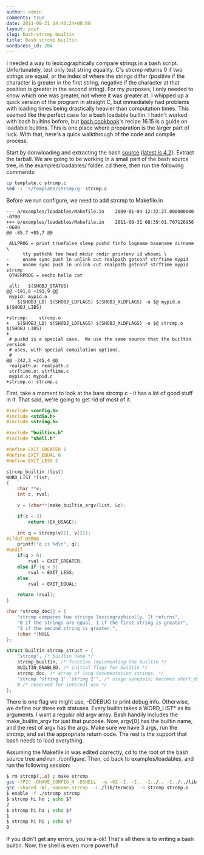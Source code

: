 ```yaml
---
author: admin
comments: true
date: 2011-08-31 14:46:24+00:00
layout: post
slug: bash-strcmp-builtin
title: Bash strcmp builtin
wordpress_id: 204
---
```


I needed a way to lexicographically compare strings in a bash script. Unfortunately, test only test string equality. C's strcmp returns 0 if two strings are equal, or the index of where the strings differ (positive if the character is greater in the first string, negative if the character at that position is greater in the second string). For my purposes, I only needed to know which one was greater, not where it was greater at. I whipped up a quick version of the program in straight C, but immediately had problems with loading times being drastically heavier than computation times. This seemed like the perfect case for a bash loadable builtin. I hadn't worked with bash builtins before, but [bash cookbook](http://oreilly.com/catalog/9780596526788)'s recipe 16.15 is a guide on loadable builtins. This is one place where preparation is the larger part of luck. With that, here's a quick walkthrough of the code and compile process.

<!-- more -->

Start by donwloading and extracting the bash [source](http://ftp.gnu.org/gnu/bash/) ([latest is 4.2](http://ftp.gnu.org/gnu/bash/bash-4.2.tar.gz)). Extract the tarball. We are going to be working in a small part of the bash source tree, in the examples/loadables/ folder. cd there, then run the following commands:

```bash
cp template.c strcmp.c
sed -i 's/template/strcmp/g' strcmp.c
```

Before we run configure, we need to add strcmp to Makefile.in

```
--- a/examples/loadables/Makefile.in	2009-01-04 12:32:27.000000000 -0700
+++ b/examples/loadables/Makefile.in	2011-08-31 08:39:01.707126956 -0600
@@ -85,7 +85,7 @@

 ALLPROG = print truefalse sleep pushd finfo logname basename dirname \
 	  tty pathchk tee head mkdir rmdir printenv id whoami \
-	  uname sync push ln unlink cut realpath getconf strftime mypid
+	  uname sync push ln unlink cut realpath getconf strftime mypid strcmp
 OTHERPROG = necho hello cat

 all:	$(SHOBJ_STATUS)
@@ -191,6 +191,9 @@
 mypid:	mypid.o
 	$(SHOBJ_LD) $(SHOBJ_LDFLAGS) $(SHOBJ_XLDFLAGS) -o $@ mypid.o $(SHOBJ_LIBS)

+strcmp:	strcmp.o
+	$(SHOBJ_LD) $(SHOBJ_LDFLAGS) $(SHOBJ_XLDFLAGS) -o $@ strcmp.o $(SHOBJ_LIBS)
+
 # pushd is a special case.  We use the same source that the builtin version
 # uses, with special compilation options.
 #
@@ -242,3 +245,4 @@
 realpath.o: realpath.c
 strftime.o: strftime.c
 mypid.o: mypid.c
+strcmp.o: strcmp.c
```

First, take a moment to look at the bare strcmp.c - it has a lot of good stuff in it. That said, we're going to get rid of most of it.

```c
#include <config.h>
#include <stdio.h>
#include <string.h>

#include "builtins.h"
#include "shell.h"

#define EXIT_GREATER 1
#define EXIT_EQUAL 0
#define EXIT_LESS 2

strcmp_builtin (list)
WORD_LIST *list;
{
	char **v;
	int c, rval;

	v = (char**)make_builtin_argv(list, &c);

	if(c < 3)
		return (EX_USAGE);

	int q = strcmp(v[1], v[2]);
#ifdef DEBUG
	printf("q is %d\n", q);
#endif
	if(q > 0)
		rval = EXIT_GREATER;
	else if (q < 0)
		rval = EXIT_LESS;
	else
		rval = EXIT_EQUAL;

	return (rval);
}

char *strcmp_doc[] = {
	"strcmp compares two strings lexicographically. It returns",
	"0 if the strings are equal, 1 if the first string is greater",
	"2 if the second string is greater.",
	(char *)NULL
};

struct builtin strcmp_struct = {
	"strcmp", /* builtin name */
	strcmp_builtin, /* function implementing the builtin */
	BUILTIN_ENABLED, /* initial flags for builtin */
	strcmp_doc, /* array of long documentation strings. */
	"strcmp 'string 1' 'string 2'", /* usage synopsis; becomes short_doc */
	0 /* reserved for internal use */
};
```

There is one flag we might use, -DDEBUG to print debug info. Otherwise, we define our three exit statuses. Every builtin takes a WORD_LIST* as its arguments. I want a regular old argv array. Bash handily includes the make_builtin_argv for just that purpose. Now, argv[0] has the builtin name, and the rest of argv has the args. Make sure we have 3 args, run the strcmp, and set the appropriate return code. The rest is the support that bash needs to load everything.

Assuming the Makefile.in was edited correctly, cd to the root of the bash source tree and run ./configure. Then, cd back to examples/loadables, and run the following session:

```bash
$ rm strcmp{,.o} ; make strcmp
gcc -fPIC -DHAVE_CONFIG_H -DSHELL  -g -O2 -I. -I.. -I../.. -I../../lib -I../../builtins -I../../include -I/home/southerd/devel/random/bash-4.2 -I/home/southerd/devel/random/bash-4.2/lib -I/home/southerd/devel/random/bash-4.2/builtins  -c -o strcmp.o strcmp.c
gcc -shared -Wl,-soname,strcmp  -L./lib/termcap  -o strcmp strcmp.o 
$ enable -f ./strcmp strcmp
$ strcmp hi ho ; echo $?
2
$ strcmp hi ha ; echo $?
1
$ strcmp hi hi ; echo $?
0
```

If you didn't get any errors, you're a-ok! That's all there is to writing a bash builtin. Now, the shell is even more powerful!

